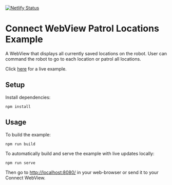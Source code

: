 [![Netlify Status](https://api.netlify.com/api/v1/badges/9814cd49-0f95-4cf5-a04f-003a312838d4/deploy-status)](https://app.netlify.com/sites/connect-webview-patrol-locations/deploys)

# Connect WebView Patrol Locations Example
A WebView that displays all currently saved locations on the robot. User can command the robot to go to each location or patrol all locations.

Click [here](https://connect-webview-patrol-locations.netlify.app/) for a live example.

## Setup
Install dependencies:
```shell
npm install
```

## Usage
To build the example:
```shell
npm run build
```

To automatically build and serve the example with live updates locally:
```shell
npm run serve
```

Then go to [http://localhost:8080/](http://localhost:8080/) in your web-browser or send it to your Connect WebView.
